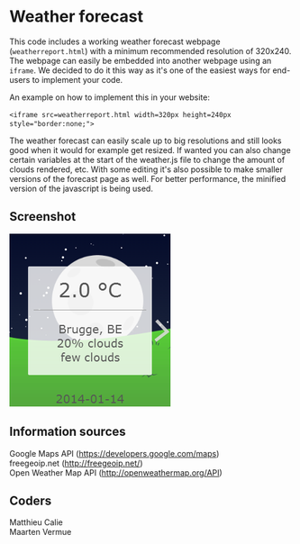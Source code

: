 Weather forecast
==================

This code includes a working weather forecast webpage (`weatherreport.html`) with a minimum recommended resolution of 320x240. The webpage can easily be embedded into another webpage using an `iframe`. We decided to do it this way as it's one of the easiest ways for end-users to implement your code.

An example on how to implement this in your website:

    <iframe src=weatherreport.html width=320px height=240px style="border:none;">
    
The weather forecast can easily scale up to big resolutions and still looks good when it would for example get resized. If wanted you can also change certain variables at the start of the weather.js file to change the amount of clouds rendered, etc. With some editing it's also possible to make smaller versions of the forecast page as well. For better performance, the minified version of the javascript is being used.

Screenshot
----------
![Application screenshot](img/weatherreport.png)

Information sources
-------------------
Google Maps API (https://developers.google.com/maps)  
freegeoip.net (http://freegeoip.net/)  
Open Weather Map API (http://openweathermap.org/API)

Coders
------
Matthieu Calie  
Maarten Vermue
